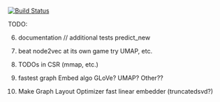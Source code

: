 [![Build Status](https://travis-ci.com/VHRanger/CSRGraph.svg?branch=master)](https://travis-ci.com/VHRanger/CSRGraph)


TODO:

6) documentation // additional tests
    predict_new

5) beat node2vec at its own game
    try UMAP, etc.

5) TODOs in CSR (mmap, etc.)

6) fastest graph Embed algo
     GLoVe?
     UMAP?
     Other??

3) Make Graph Layout Optimizer
    fast linear embedder (truncatedsvd?)

